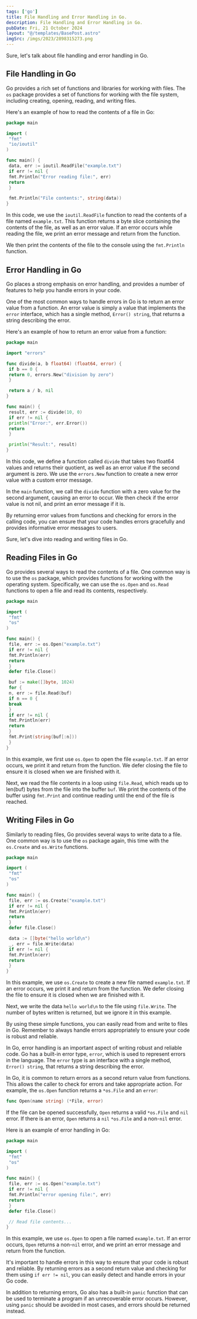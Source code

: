 ```yaml
---
tags: ['go']
title: File Handling and Error Handling in Go.
description: File Handling and Error Handling in Go.
pubDate: Fri, 21 October 2024
layout: "@/templates/BasePost.astro"
imgSrc: /imgs/2023/2898315273.png
---
```

Sure, let's talk about file handling and error handling in Go.

File Handling in Go
-------------------

Go provides a rich set of functions and libraries for working with files. The `os` package provides a set of functions for working with the file system, including creating, opening, reading, and writing files.

Here's an example of how to read the contents of a file in Go:


```go
package main

import (
 "fmt"
 "io/ioutil"
)

func main() {
 data, err := ioutil.ReadFile("example.txt")
 if err != nil {
 fmt.Println("Error reading file:", err)
 return
 }

 fmt.Println("File contents:", string(data))
}
```
In this code, we use the `ioutil.ReadFile` function to read the contents of a file named `example.txt`. This function returns a byte slice containing the contents of the file, as well as an error value. If an error occurs while reading the file, we print an error message and return from the function.

We then print the contents of the file to the console using the `fmt.Println` function.

Error Handling in Go
--------------------

Go places a strong emphasis on error handling, and provides a number of features to help you handle errors in your code.

One of the most common ways to handle errors in Go is to return an error value from a function. An error value is simply a value that implements the `error` interface, which has a single method, `Error() string`, that returns a string describing the error.

Here's an example of how to return an error value from a function:


```go
package main

import "errors"

func divide(a, b float64) (float64, error) {
 if b == 0 {
 return 0, errors.New("division by zero")
 }

 return a / b, nil
}

func main() {
 result, err := divide(10, 0)
 if err != nil {
 println("Error:", err.Error())
 return
 }

 println("Result:", result)
}
```
In this code, we define a function called `divide` that takes two float64 values and returns their quotient, as well as an error value if the second argument is zero. We use the `errors.New` function to create a new error value with a custom error message.

In the `main` function, we call the `divide` function with a zero value for the second argument, causing an error to occur. We then check if the error value is not nil, and print an error message if it is.

By returning error values from functions and checking for errors in the calling code, you can ensure that your code handles errors gracefully and provides informative error messages to users.


Sure, let's dive into reading and writing files in Go.

Reading Files in Go
-------------------

Go provides several ways to read the contents of a file. One common way is to use the `os` package, which provides functions for working with the operating system. Specifically, we can use the `os.Open` and `os.Read` functions to open a file and read its contents, respectively.


```go
package main

import (
 "fmt"
 "os"
)

func main() {
 file, err := os.Open("example.txt")
 if err != nil {
 fmt.Println(err)
 return
 }
 defer file.Close()

 buf := make([]byte, 1024)
 for {
 n, err := file.Read(buf)
 if n == 0 {
 break
 }
 if err != nil {
 fmt.Println(err)
 return
 }
 fmt.Print(string(buf[:n]))
 }
}
```
In this example, we first use `os.Open` to open the file `example.txt`. If an error occurs, we print it and return from the function. We defer closing the file to ensure it is closed when we are finished with it.

Next, we read the file contents in a loop using `file.Read`, which reads up to len(buf) bytes from the file into the buffer `buf`. We print the contents of the buffer using `fmt.Print` and continue reading until the end of the file is reached.

Writing Files in Go
-------------------

Similarly to reading files, Go provides several ways to write data to a file. One common way is to use the `os` package again, this time with the `os.Create` and `os.Write` functions.


```go
package main

import (
 "fmt"
 "os"
)

func main() {
 file, err := os.Create("example.txt")
 if err != nil {
 fmt.Println(err)
 return
 }
 defer file.Close()

 data := []byte("hello world\n")
 _, err = file.Write(data)
 if err != nil {
 fmt.Println(err)
 return
 }
}
```
In this example, we use `os.Create` to create a new file named `example.txt`. If an error occurs, we print it and return from the function. We defer closing the file to ensure it is closed when we are finished with it.

Next, we write the data `hello world\n` to the file using `file.Write`. The number of bytes written is returned, but we ignore it in this example.

By using these simple functions, you can easily read from and write to files in Go. Remember to always handle errors appropriately to ensure your code is robust and reliable.


In Go, error handling is an important aspect of writing robust and reliable code. Go has a built-in error type, `error`, which is used to represent errors in the language. The `error` type is an interface with a single method, `Error() string`, that returns a string describing the error.

In Go, it is common to return errors as a second return value from functions. This allows the caller to check for errors and take appropriate action. For example, the `os.Open` function returns a `*os.File` and an `error`:


```go
func Open(name string) (*File, error)
```
If the file can be opened successfully, `Open` returns a valid `*os.File` and `nil` error. If there is an error, `Open` returns a `nil` `*os.File` and a non-`nil` error.

Here is an example of error handling in Go:


```go
package main

import (
 "fmt"
 "os"
)

func main() {
 file, err := os.Open("example.txt")
 if err != nil {
 fmt.Println("error opening file:", err)
 return
 }
 defer file.Close()

 // Read file contents...
}
```
In this example, we use `os.Open` to open a file named `example.txt`. If an error occurs, `Open` returns a non-`nil` error, and we print an error message and return from the function.

It's important to handle errors in this way to ensure that your code is robust and reliable. By returning errors as a second return value and checking for them using `if err != nil`, you can easily detect and handle errors in your Go code.

In addition to returning errors, Go also has a built-in `panic` function that can be used to terminate a program if an unrecoverable error occurs. However, using `panic` should be avoided in most cases, and errors should be returned instead.

